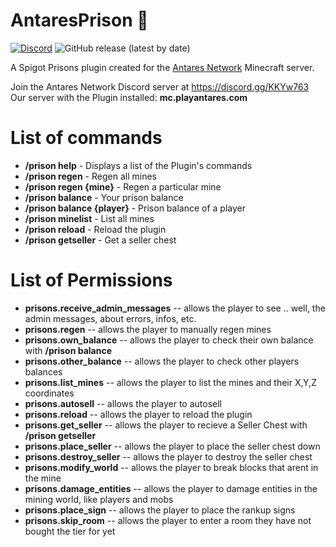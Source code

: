 # AntaresPrison :jack_o_lantern:
[![Discord](https://discordapp.com/api/guilds/649703068799336454/widget.png)](https://discordapp.com/invite/KKYw763)
![GitHub release (latest by date)](https://img.shields.io/github/v/release/piotrwyrw/AntaresPrison?style=social)

A Spigot Prisons plugin created for the [Antares Network](https://playantares.com/) Minecraft server.

Join the Antares Network Discord server at https://discord.gg/KKYw763
Our server with the Plugin installed: **mc.playantares.com**

# List of commands
* **/prison help** - Displays a list of the Plugin's commands
* **/prison regen** - Regen all mines
* **/prison regen {mine}** - Regen a particular mine
* **/prison balance** - Your prison balance
* **/prison balance {player}** - Prison balance of a player
* **/prison minelist** - List all mines
* **/prison reload** - Reload the plugin
* **/prison getseller** - Get a seller chest

# List of Permissions
* **prisons.receive_admin_messages** --  allows the player to see .. well, the admin messages, about errors, infos, etc.
* **prisons.regen** -- allows the player to manually regen mines
* **prisons.own_balance**  -- allows the player to check their own balance with **/prison balance**
* **prisons.other_balance** -- allows the player to check other players balances
* **prisons.list_mines** -- allows the player to list the mines and their X,Y,Z coordinates
* **prisons.autosell** -- allows the player to autosell 
* **prisons.reload** -- allows the player to reload the plugin
* **prisons.get_seller** -- allows the player to recieve a Seller Chest with **/prison getseller**
* **prisons.place_seller** -- allows the player to place the seller chest down
* **prisons.destroy_seller** -- allows the player to destroy the seller chest
* **prisons.modify_world** -- allows the player to break blocks that arent in the mine
* **prisons.damage_entities** -- allows the player to damage entities in the mining world, like players and mobs 
* **prisons.place_sign** -- allows the player to place the rankup signs
* **prisons.skip_room** -- allows the player to enter a room they have not bought the tier for yet

